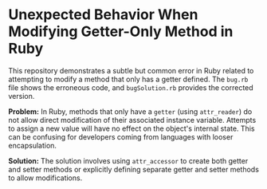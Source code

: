 # Unexpected Behavior When Modifying Getter-Only Method in Ruby

This repository demonstrates a subtle but common error in Ruby related to attempting to modify a method that only has a getter defined.  The `bug.rb` file shows the erroneous code, and `bugSolution.rb` provides the corrected version.

**Problem:**
In Ruby, methods that only have a `getter` (using `attr_reader`) do not allow direct modification of their associated instance variable. Attempts to assign a new value will have no effect on the object's internal state. This can be confusing for developers coming from languages with looser encapsulation.

**Solution:**
The solution involves using `attr_accessor` to create both getter and setter methods or explicitly defining separate getter and setter methods to allow modifications.